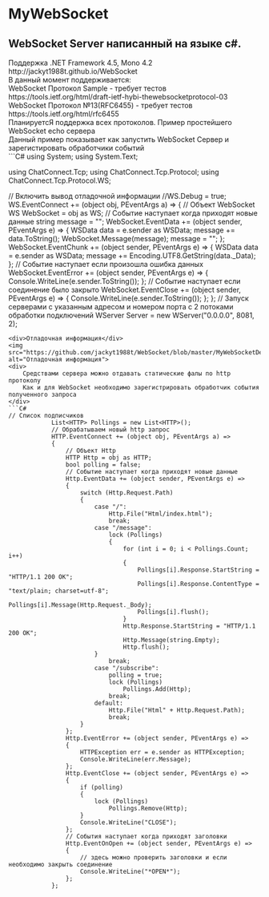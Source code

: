 # MyWebSocket
## WebSocket Server написанный на языке c#.
<div>
	Поддержка .NET Framework 4.5, Mono 4.2 <br>
	http://jackyt1988t.github.io/WebSocket <br>
	В данный момент поддерживается: <br>
	WebSocket Протокол Sample - требует тестов https://tools.ietf.org/html/draft-ietf-hybi-thewebsocketprotocol-03 <br>
	WebSocket Протокол №13(RFC6455) - требует тестов https://tools.ietf.org/html/rfc6455 <br>
	ПланируетсЯ поддержка всех протоколов.
	Пример простейшего WebSocket echo сервера <br> 
	Данный пример показывает как запустить  WebSocket Сервер и зарегистировать обработчики событий
</div>
```C#
using System;
using System.Text;

using ChatConnect.Tcp;
using ChatConnect.Tcp.Protocol;
using ChatConnect.Tcp.Protocol.WS;

// Включить вывод отладочной информации
//WS.Debug = true;
			WS.EventConnect += (object obj, PEventArgs a) =>
			{
				// Объект WebSocket
				WS WebSocket = obj as WS;
				// Событие наступает когда приходят новые данные
				string message = "";
				WebSocket.EventData += (object sender, PEventArgs e) =>
				{
					WSData data = e.sender as WSData;
					message += data.ToString();
					WebSocket.Message(message);
					message = "";
				};
				WebSocket.EventChunk += (object sender, PEventArgs e) =>
				{
					WSData data = e.sender as WSData;
					message += Encoding.UTF8.GetString(data._Data);
				};
				// Событие наступает если произошла ошибка данных
				WebSocket.EventError += (object sender, PEventArgs e) =>
				{
					Console.WriteLine(e.sender.ToString());
				};
				// Событие наступает если соединение было закрыто
				WebSocket.EventClose += (object sender, PEventArgs e) =>
				{
					Console.WriteLine(e.sender.ToString());
				};
			};
// Запуск серверами с указанным адресом и номером порта с 2 потоками обработки подключений
WServer Server = new WServer("0.0.0.0", 8081, 2);
```
<div>Отладочная информация</div>
<img src="https://github.com/jackyt1988t/WebSocket/blob/master/MyWebSocketDebug.png" alt="Отладочная информация">
<div>
	Средствами сервера можно отдавать статические фалы по http протоколу
	Как и для WebSocket необходимо зарегистрировать обработчик события полученного запроса
</div>
```C#
// Список подписчиков
			List<HTTP> Pollings = new List<HTTP>();
			// Обрабатываем новый http запрос
			HTTP.EventConnect += (object obj, PEventArgs a) =>
			{
				// Объект Http
				HTTP Http = obj as HTTP;
				bool polling = false;
				// Событие наступает когда приходят новые данные
				Http.EventData += (object sender, PEventArgs e) =>
				{
					switch (Http.Request.Path)
					{
						case "/":
							Http.File("Html/index.html");
							break;
						case "/message":
							lock (Pollings)
							{
								for (int i = 0; i < Pollings.Count; i++)
								{
									Pollings[i].Response.StartString = "HTTP/1.1 200 OK";
									Pollings[i].Response.ContentType = "text/plain; charset=utf-8";
									Pollings[i].Message(Http.Request._Body);
									Pollings[i].flush();
								}
								Http.Response.StartString = "HTTP/1.1 200 OK";
								Http.Message(string.Empty);
								Http.flush();
						}
							break;
						case "/subscribe":
							polling = true;
							lock (Pollings)
								Pollings.Add(Http);
							break;
						default:
							Http.File("Html" + Http.Request.Path);
							break;
					}
				};
				Http.EventError += (object sender, PEventArgs e) =>
				{
					HTTPException err = e.sender as HTTPException;
					Console.WriteLine(err.Message);
				};
				Http.EventClose += (object sender, PEventArgs e) =>
				{
					if (polling)
					{
						lock (Pollings)
							Pollings.Remove(Http);
					}
					Console.WriteLine("CLOSE");
				};
				// События наступает когда приходят заголовки
				Http.EventOnOpen += (object sender, PEventArgs e) =>
				{	
					// здесь можно проверить заголовки и еcли необходимо закрыть cоединение
					Console.WriteLine("*OPEN*");
				};
			};
```
